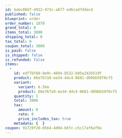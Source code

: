 ```yaml
---
id: babc08d7-4922-473c-a877-ed6cad7ddacd
published: false
blueprint: order
order_number: 1878
grand_total: 0
items_total: 3000
shipping_total: 0
tax_total: 0
coupon_total: 3000
is_paid: false
is_shipped: false
is_refunded: false
items:
  -
    id: edf7bf60-8e9c-4694-8522-b05a242b519f
    product: 66e767a9-ee34-4dc4-8681-d09bb59f0cf5
    variant:
      variant: 6.5km
      product: 66e767a9-ee34-4dc4-8681-d09bb59f0cf5
    quantity: 1
    total: 3000
    tax:
      amount: 0
      rate: 0
      price_includes_tax: true
    metadata: {  }
coupon: 91729f20-0564-4d04-b6fc-c5c17af6af9a
---
```

